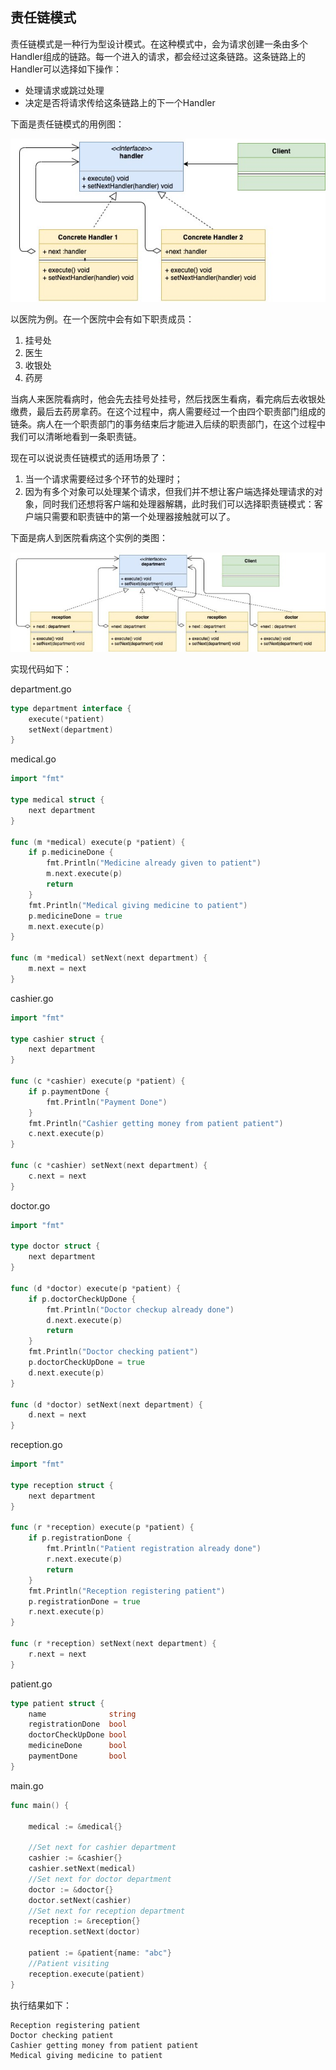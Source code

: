 ## 责任链模式

责任链模式是一种行为型设计模式。在这种模式中，会为请求创建一条由多个Handler组成的链路。每一个进入的请求，都会经过这条链路。这条链路上的Handler可以选择如下操作：

- 处理请求或跳过处理
- 决定是否将请求传给这条链路上的下一个Handler

下面是责任链模式的用例图：

![img](images/509261-20210925202416394-707215743-0209496.jpg)

以医院为例。在一个医院中会有如下职责成员：

1. 挂号处
2. 医生
3. 收银处
4. 药房

当病人来医院看病时，他会先去挂号处挂号，然后找医生看病，看完病后去收银处缴费，最后去药房拿药。在这个过程中，病人需要经过一个由四个职责部门组成的链条。病人在一个职责部门的事务结束后才能进入后续的职责部门，在这个过程中我们可以清晰地看到一条职责链。

现在可以说说责任链模式的适用场景了：

1. 当一个请求需要经过多个环节的处理时；
2. 因为有多个对象可以处理某个请求，但我们并不想让客户端选择处理请求的对象，同时我们还想将客户端和处理器解耦，此时我们可以选择职责链模式：客户端只需要和职责链中的第一个处理器接触就可以了。

下面是病人到医院看病这个实例的类图：

![img](images/509261-20210925202531931-1206485757-0209622.jpg)

实现代码如下：

department.go

```go
type department interface {
    execute(*patient)
    setNext(department)
}
```

medical.go

```go
import "fmt"
 
type medical struct {
    next department
}

func (m *medical) execute(p *patient) {
    if p.medicineDone {
        fmt.Println("Medicine already given to patient")
        m.next.execute(p)
        return
    }
    fmt.Println("Medical giving medicine to patient")
    p.medicineDone = true
    m.next.execute(p)
}

func (m *medical) setNext(next department) {
    m.next = next
}
```

cashier.go

```go
import "fmt"

type cashier struct {
    next department
}

func (c *cashier) execute(p *patient) {
    if p.paymentDone {
        fmt.Println("Payment Done")
    }
    fmt.Println("Cashier getting money from patient patient")
    c.next.execute(p)
}

func (c *cashier) setNext(next department) {
    c.next = next
}
```

doctor.go

```go
import "fmt"

type doctor struct {
    next department
}

func (d *doctor) execute(p *patient) {
    if p.doctorCheckUpDone {
        fmt.Println("Doctor checkup already done")
        d.next.execute(p)
        return
    }
    fmt.Println("Doctor checking patient")
    p.doctorCheckUpDone = true
    d.next.execute(p)
}

func (d *doctor) setNext(next department) {
    d.next = next
}
```

reception.go

```go
import "fmt"
 
type reception struct {
    next department
}
 
func (r *reception) execute(p *patient) {
    if p.registrationDone {
        fmt.Println("Patient registration already done")
        r.next.execute(p)
        return
    }
    fmt.Println("Reception registering patient")
    p.registrationDone = true
    r.next.execute(p)
}
 
func (r *reception) setNext(next department) {
    r.next = next
}
```

patient.go

```go
type patient struct {
    name              string
    registrationDone  bool
    doctorCheckUpDone bool
    medicineDone      bool
    paymentDone       bool
}
```

main.go

```go
func main() {

    medical := &medical{}

    //Set next for cashier department
    cashier := &cashier{}
    cashier.setNext(medical)
    //Set next for doctor department
    doctor := &doctor{}
    doctor.setNext(cashier)
    //Set next for reception department
    reception := &reception{}
    reception.setNext(doctor)

    patient := &patient{name: "abc"}
    //Patient visiting
    reception.execute(patient)
}
```

执行结果如下：

```
Reception registering patient
Doctor checking patient
Cashier getting money from patient patient
Medical giving medicine to patient
```


